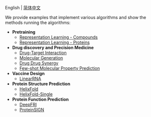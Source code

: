 English | [简体中文](README_cn.md)

We provide examples that implement various algorithms and show the methods running the algorithms:
* **Pretraining**
  - [Representation Learning - Compounds](./pretrained_compound)
  - [Representation Learning - Proteins](./pretrained_protein)
* **Drug discovery and Precision Medicine**
  - [Drug-Target Interaction](./drug_target_interaction)
  - [Molecular Generation](./molecular_generation)
  - [Drug Drug Synergy](./drug_drug_synergy)
  - [Few-shot Molecular Property Prediction](./fewshot_molecular_property)
* **Vaccine Design**
  - [LinearRNA](../c/pahelix/toolkit/linear_rna)
* **Protein Structure Prediction**
  - [HelixFold](./protein_folding/helixfold)
  - [HelixFold-Single](./protein_folding/helixfold-single)
* **Protein Function Prediction**
  - [DeepFRI](./protein_function_prediction/DeepFRI/)
  - [ProteinSIGN](./protein_function_prediction/ProteinSIGN/)

